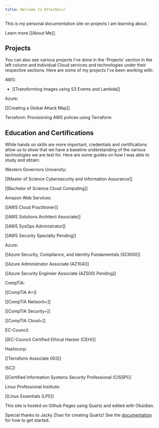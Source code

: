 ```yaml
---
title: Welcome to OtterDocs!
---
```

This is my personal documentation site on projects I am learning about.

Learn more [[About Me]].
## Projects
You can also see various projects I've done in the 'Projects' section in the left column and individual Cloud services and technologies under their respective sections.
Here are some of my projects I've been working with:

AWS:

- [[Transforming images using S3 Events and Lambda]]

Azure:

[[Creating a Global Attack Map]]

Terraform:
Provisioning AWS polices using Terraform
## Education and Certifications
While hands on skills are more important, credentials and certifications allow us to show that we have a baseline understanding of the various technologies we are test for. 
Here are some guides on how I was able to study and obtain:

Western Governors University:

[[Master of Science Cybersecurity and Information Assurance]]

[[Bachelor of Science Cloud Computing]]

Amazon Web Services:

[[AWS Cloud Practitioner]]

[[AWS Solutions Architect Associate]]

[[AWS SysOps Administrator]]

[[AWS Security Specialty Pending]]

Azure:

[[Azure Security, Compliance, and Identity Fundamentals (SC900)]]

[[Azure Administrator Associate (AZ104)]]

[[Azure Security Engineer Associate (AZ500) Pending]]

CompTIA:

[[CompTIA A+]]

[[CompTIA Network+]]

[[CompTIA Security+]]

[[CompTIA Cloud+]]

EC-Council:

[[EC-Council Certified Ethical Hacker (CEH)]]

Hashicorp:

[[Terraform Associate 003]]

ISC2:

[[Certified Information Systems Security Professional (CISSP)]]

Linux Professional Institute:

[[Linux Essentials (LPI)]]






This site is hosted on Github Pages using Quartz and edited with Obsidian.

Special thanks to Jacky Zhao for creating Quartz! 
See the [documentation](https://quartz.jzhao.xyz) for how to get started.